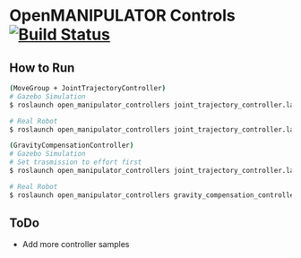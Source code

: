 # OpenMANIPULATOR Controls [![Build Status](https://travis-ci.org/ROBOTIS-GIT/open_manipulator_controls.svg?branch=master)](https://travis-ci.org/ROBOTIS-GIT/open_manipulator_controls)

## How to Run
```bash
(MoveGroup + JointTrajectoryController)
# Gazebo Simulation
$ roslaunch open_manipulator_controllers joint_trajectory_controller.launch

# Real Robot
$ roslaunch open_manipulator_controllers joint_trajectory_controller.launch sim:=false

(GravityCompensationController)
# Gazebo Simulation
# Set trasmission to effort first
$ roslaunch open_manipulator_controllers joint_trajectory_controller.launch 

# Real Robot
$ roslaunch open_manipulator_controllers gravity_compensation_controller.launch sim:=false
```

## ToDo
- Add more controller samples
